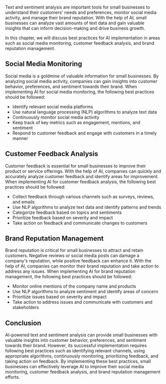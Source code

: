 

Text and sentiment analysis are important tools for small businesses to understand their customers' needs and preferences, monitor social media activity, and manage their brand reputation. With the help of AI, small businesses can analyze vast amounts of text data and gain valuable insights that can inform decision-making and drive business growth.

In this chapter, we will discuss best practices for AI implementation in areas such as social media monitoring, customer feedback analysis, and brand reputation management.

Social Media Monitoring
-----------------------

Social media is a goldmine of valuable information for small businesses. By analyzing social media activity, companies can gain insights into customer behavior, preferences, and sentiment towards their brand. When implementing AI for social media monitoring, the following best practices should be followed:

* Identify relevant social media platforms
* Use natural language processing (NLP) algorithms to analyze text data
* Continuously monitor social media activity
* Keep track of key metrics such as engagement, mentions, and sentiment
* Respond to customer feedback and engage with customers in a timely manner

Customer Feedback Analysis
--------------------------

Customer feedback is essential for small businesses to improve their product or service offerings. With the help of AI, companies can quickly and accurately analyze customer feedback and identify areas for improvement. When implementing AI for customer feedback analysis, the following best practices should be followed:

* Collect feedback through various channels such as surveys, reviews, and emails
* Use NLP algorithms to analyze text data and identify patterns and trends
* Categorize feedback based on topics and sentiments
* Prioritize feedback based on severity and impact
* Take action on feedback and communicate changes to customers

Brand Reputation Management
---------------------------

Brand reputation is critical for small businesses to attract and retain customers. Negative reviews or social media posts can damage a company's reputation, while positive feedback can enhance it. With the help of AI, companies can monitor their brand reputation and take action to address any issues. When implementing AI for brand reputation management, the following best practices should be followed:

* Monitor online mentions of the company name and products
* Use NLP algorithms to analyze sentiment and identify areas of concern
* Prioritize issues based on severity and impact
* Take action to address issues and communicate with customers and stakeholders

Conclusion
----------

AI-powered text and sentiment analysis can provide small businesses with valuable insights into customer behavior, preferences, and sentiment towards their brand. However, its successful implementation requires following best practices such as identifying relevant channels, using appropriate algorithms, continuously monitoring, prioritizing feedback, and taking action on feedback. By implementing these best practices, small businesses can effectively leverage AI to improve their social media monitoring, customer feedback analysis, and brand reputation management efforts.
